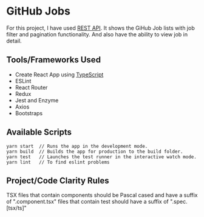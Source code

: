 # GitHub Jobs

For this project, I have used [REST API](https://jobs.github.com/api).
It shows the GiHub Job lists with job filter and pagination functionality.
And also have the ability to view job in detail.


## Tools/Frameworks Used
* Create React App using [TypeScript](https://create-react-app.dev/docs/adding-typescript/)
* ESLint
* React Router
* Redux
* Jest and Enzyme
* Axios
* Bootstraps

## Available Scripts
```
yarn start  // Runs the app in the development mode.
yarn build  // Builds the app for production to the build folder.
yarn test   // Launches the test runner in the interactive watch mode.
yarn lint   // To find eslint problems
```

## Project/Code Clarity Rules
TSX files that contain components should be Pascal cased and have a suffix of ".component.tsx"
files that contain test should have a suffix of ".spec.[tsx/ts]"